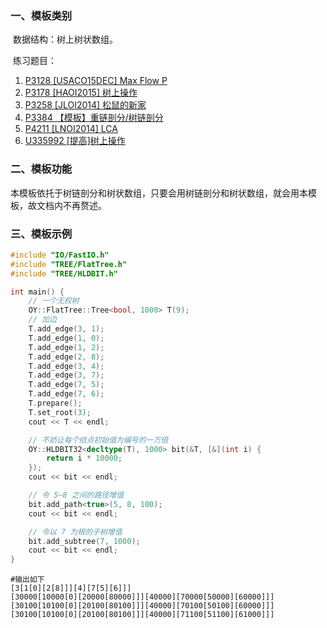 ### 一、模板类别

​	数据结构：树上树状数组。

​	练习题目：

1. [P3128 [USACO15DEC] Max Flow P](https://www.luogu.com.cn/problem/P3128)
2. [P3178 [HAOI2015] 树上操作](https://www.luogu.com.cn/problem/P3178)
3. [P3258 [JLOI2014] 松鼠的新家](https://www.luogu.com.cn/problem/P3258)
4. [P3384 【模板】重链剖分/树链剖分](https://www.luogu.com.cn/problem/P3384)
5. [P4211 [LNOI2014] LCA](https://www.luogu.com.cn/problem/P4211)
6. [U335992 [提高]树上操作](https://www.luogu.com.cn/problem/U335992)

### 二、模板功能

​	本模板依托于树链剖分和树状数组，只要会用树链剖分和树状数组，就会用本模板，故文档内不再赘述。

### 三、模板示例

```c++
#include "IO/FastIO.h"
#include "TREE/FlatTree.h"
#include "TREE/HLDBIT.h"

int main() {
    // 一个无权树
    OY::FlatTree::Tree<bool, 1000> T(9);
    // 加边
    T.add_edge(3, 1);
    T.add_edge(1, 0);
    T.add_edge(1, 2);
    T.add_edge(2, 8);
    T.add_edge(3, 4);
    T.add_edge(3, 7);
    T.add_edge(7, 5);
    T.add_edge(7, 6);
    T.prepare();
    T.set_root(3);
    cout << T << endl;

    // 不妨让每个结点初始值为编号的一万倍
    OY::HLDBIT32<decltype(T), 1000> bit(&T, [&](int i) {
        return i * 10000;
    });
    cout << bit << endl;

    // 令 5~8 之间的路径增值
    bit.add_path<true>(5, 8, 100);
    cout << bit << endl;

    // 令以 7 为根的子树增值
    bit.add_subtree(7, 1000);
    cout << bit << endl;
}
```

```
#输出如下
[3[1[0][2[8]]][4][7[5][6]]]
[30000[10000[0][20000[80000]]][40000][70000[50000][60000]]]
[30100[10100[0][20100[80100]]][40000][70100[50100][60000]]]
[30100[10100[0][20100[80100]]][40000][71100[51100][61000]]]

```

